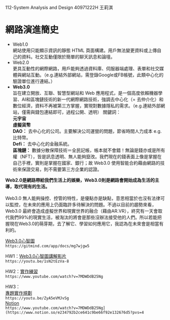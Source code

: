 112-System Analysis and Design 40971222H 王莉淇

# 網路演進簡史
- Web1.0 <br>
網站使用只能顯示資訊的靜態 HTML 頁面構建。用戶無法變更資料或上傳自己的資料。社交互動僅限於簡單的聊天訊息和論壇。
- Web2.0 <br>
更具互動性的網際網路，用戶能夠透過資料庫、伺服器端處理、表單和社交媒體與網站互動。（e.g.連結外部網站，需登錄Google或FB帳號，此類中心化的驗證單位進行連結。）<br>
- **Web3.0**<br>
旨在建立開放、互聯、智慧型網站和 Web 應用程式，是一個高度依賴機器學習、AI和區塊鏈技術的新一代網際網路技術，強調去中心化（= 去仲介化）和數位經濟，資料不再被第三方掌握，實現對數據隱私的需求。（e.g.連結外部網站，僅需與錢包連結即可，過程公開、透明）
關鍵詞：<br>
**元宇宙**<br>
**虛擬貨幣**<br>
**DAO：** 去中心化的公司。主要解決公司運營的問題，節省時間人力成本 e.g.比特幣。<br>
**Defi：** 去中心化的金融系統。<br>
**區塊鏈：** 數據分散保障技術＝全民記帳，帳本就不會錯！無論是錢亦或是所有權（NFT），皆是訊息透明、無人能夠竄改。我們現在的錢表面上像是掌握在自己手裡，實則是掌握在國家、銀行；故 Web3.0 使用智能合約藉由網路的技術來保證交易，則不需要第三方企業的認證。<br>

**Web2.0是網路帶給我們生活上的娛樂，Web3.0則是網路會開始成為生活的主導，取代現有的生活。** <br> <br>
Web3.0 無人能夠操控、控管的特性，是優點亦是缺點，意思相當於也沒有法律可以監控，在未來的應用上仍面臨許多待解決的問題。不過以目前的趨勢來看，Web3.0 最終會造成虛擬世界和現實世界的融合（藉由AR.VR），終究有一天會取代我們99%的現實生活，被淘汰的將會是那些沒辦法接受他的人們。所以若能把握現在Web3.0的萌芽期，去了解它、學習如何應用它，我認為在未來會是相當有利的。

 [Web3.0心智圖](https://gitmind.com/app/docs/mg7wjgw5) <br>
`https://gitmind.com/app/docs/mg7wjgw5`

HW1：[Web3.0心智圖講解影片](https://youtu.be/1sN2tEzVa-8) <br>
`https://youtu.be/1sN2tEzVa-8` <br>

HW2：[實作練習](https://www.youtube.com/watch?v=7MDWDdB25Ng) <br>
`https://www.youtube.com/watch?v=7MDWDdB25Ng` <br>

HW3：<br>
[專題實作規劃](https://youtu.be/ZyA5eVMJvSg) <br>
`https://youtu.be/ZyA5eVMJvSg` <br>
[Notion](https://www.notion.so/e234792b2ce641c9be66f92e132676d5?pvs=4) <br>
`https://www.youtube.com/watch?v=7MDWDdB25Ng](https://www.notion.so/e234792b2ce641c9be66f92e132676d5?pvs=4` <br>
